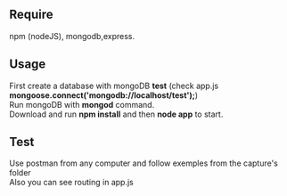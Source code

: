 ## Require ##
npm (nodeJS), mongodb,express.


## Usage ##
First create a database with mongoDB **test** (check app.js **mongoose.connect('mongodb://localhost/test');**)<br>
Run mongoDB with **mongod** command.<br>
Download and run **npm install** and then **node app** to start.

## Test ##
Use postman from any computer and follow exemples from the capture's folder<br>
Also you can see routing in app.js
